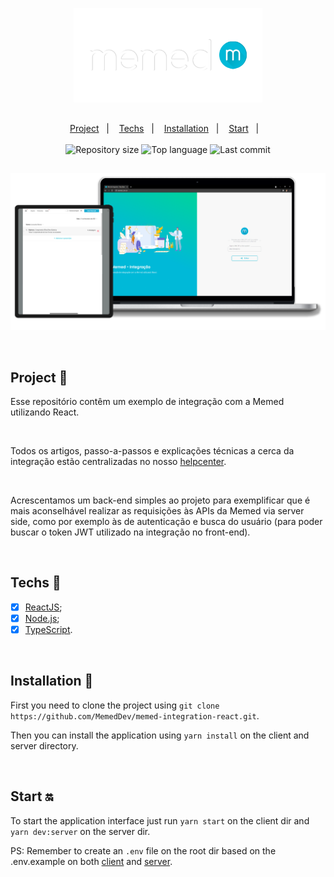 <p align="center">
  <img src="src\assets\img\png\transparentBanner.png" width="60%" />
</p>

##

<p align="center">
  <a href="#project-star2">Project</a>&nbsp;&nbsp;&nbsp;|&nbsp;&nbsp;&nbsp;
  <a href="#techs-rocket">Techs</a>&nbsp;&nbsp;&nbsp;|&nbsp;&nbsp;&nbsp;
  <a href="#installation-wrench">Installation</a>&nbsp;&nbsp;&nbsp;|&nbsp;&nbsp;&nbsp;
  <a href="#start-on">Start</a>&nbsp;&nbsp;&nbsp;|&nbsp;&nbsp;&nbsp;
  <br>
  <br>

  <img alt="Repository size" src="https://img.shields.io/github/repo-size/leoronne/memed-integration-react">
  <img alt="Top language" src="https://img.shields.io/github/languages/top/leoronne/memed-integration-react">
  <img alt="Last commit" src="https://img.shields.io/github/last-commit/leoronne/memed-integration-react">

</p>

##

<p align="center">
  <img src="src\assets\img\png\banner.png"/>
</p>

<br>

## Project :star2:

Esse repositório contêm um exemplo de integração com a Memed utilizando React.

<br>

Todos os artigos, passo-a-passos e explicações técnicas a cerca da integração estão centralizadas no nosso [helpcenter](https://ajuda.memed.com.br/pt-BR/collections/1456059-sou-parceiro-integracao).

<br>

Acrescentamos um back-end simples ao projeto para exemplificar que é mais aconselhável realizar as requisições às APIs da Memed via server side, como por exemplo às de autenticação e busca do usuário (para poder buscar o token JWT utilizado na integração no front-end).

<br>

## Techs :rocket:

- [x] [ReactJS](https://reactjs.org);
- [x] [Node.js](https://reactjs.org);
- [x] [TypeScript](https://www.typescriptlang.org/).

<br>

## Installation :wrench:

First you need to clone the project using `git clone https://github.com/MemedDev/memed-integration-react.git`.

Then you can install the application using `yarn install` on the client and server directory.

<br>

## Start :on:

To start the application interface just run `yarn start` on the client dir and `yarn dev:server` on the server dir.

PS: Remember to create an `.env` file on the root dir based on the .env.example on both [client](https://github.com/MemedDev/memed-integration-react/blob/master/client/.env.example) and [server](https://github.com/MemedDev/memed-integration-react/blob/master/server/.env.example).

##
